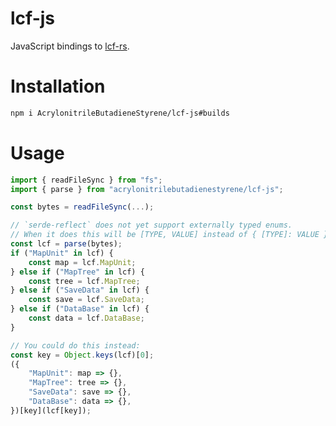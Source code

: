 # lcf-js
JavaScript bindings to [lcf-rs](https://github.com/AcrylonitrileButadieneStyrene/lcf-rs).

# Installation
```sh
npm i AcrylonitrileButadieneStyrene/lcf-js#builds
```

# Usage
```js
import { readFileSync } from "fs";
import { parse } from "acrylonitrilebutadienestyrene/lcf-js";

const bytes = readFileSync(...);

// `serde-reflect` does not yet support externally typed enums.
// When it does this will be [TYPE, VALUE] instead of { [TYPE]: VALUE }.
const lcf = parse(bytes);
if ("MapUnit" in lcf) {
    const map = lcf.MapUnit;
} else if ("MapTree" in lcf) {
    const tree = lcf.MapTree;
} else if ("SaveData" in lcf) {
    const save = lcf.SaveData;
} else if ("DataBase" in lcf) {
    const data = lcf.DataBase;
}

// You could do this instead:
const key = Object.keys(lcf)[0];
({
    "MapUnit": map => {},
    "MapTree": tree => {},
    "SaveData": save => {},
    "DataBase": data => {},
})[key](lcf[key]);
```